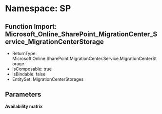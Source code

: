 # Namespace: SP

## Function Import: Microsoft_Online_SharePoint_MigrationCenter_Service_MigrationCenterStorage

- ReturnType: Microsoft.Online.SharePoint.MigrationCenter.Service.MigrationCenterStorage
- IsComposable: true
- IsBindable: false
- EntitySet: MigrationCenterStorages

## Parameters

**Availability matrix**

